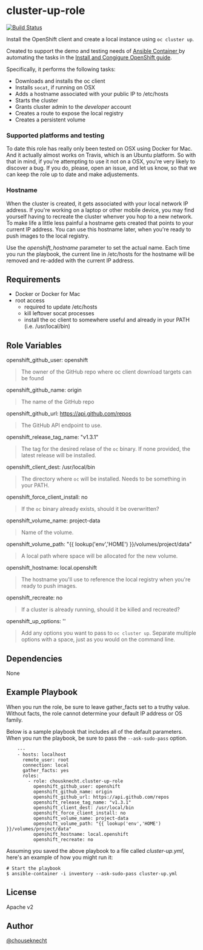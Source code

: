 # cluster-up-role

[![Build Status](https://travis-ci.org/chouseknecht/cluster-up-role.svg?branch=master)](https://travis-ci.org/chouseknecht/cluster-up-role)

Install the OpenShift client and create a local instance using `oc cluster up`. 

Created to support the demo and testing needs of [Ansible Container ](https://github.com/ansible/ansible-container) by automating the tasks in the [Install and Congigure OpenShift guide](http://docs.ansible.com/ansible-container/configure_openshift.html). 

Specifically, it performs the following tasks:

- Downloads and installs the oc client
- Installs `socat`, if running on OSX
- Adds a hostname associated with your public IP to /etc/hosts
- Starts the cluster
- Grants cluster admin to the *developer* account
- Creates a route to expose the local registry
- Creates a persistent volume

### Supported platforms and testing

To date this role has really only been tested on OSX using Docker for Mac. And it actually almost works on Travis, which is an Ubuntu platform. So with that in mind, if you're attempting to use it not on a OSX, you're very likely to discover a bug. If you do, please, open an issue, and let us know, so that we can keep the role up to date and make adjustements. 

### Hostname

When the cluster is created, it gets associated with your local network IP address. If you're working on a laptop or other mobile device, you may find yourself having to recreate the cluster whenver you hop to a new network. To make life a little less painful a hostname gets created that points to your current IP address. You can use this hostname later, when you're ready to push images to the local registry.

Use the *openshift_hostname* parameter to set the actual name. Each time you run the playbook, the current line in /etc/hosts for the hostname will be removed and re-added with the current IP address.

## Requirements

- Docker or Docker for Mac
- root access 
    - required to update /etc/hosts
    - kill leftover socat processes
    - install the oc client to somewhere useful and already in your PATH (i.e. /usr/local/bin)

## Role Variables

openshift_github_user: openshift
> The owner of the GitHub repo where oc client download targets can be found

openshift_github_name: origin
> The name of the GitHub repo  

openshift_github_url: https://api.github.com/repos
> The GitHub API endpoint to use.

openshift_release_tag_name: "v1.3.1"
> The tag for the desired relase of the `oc` binary. If none provided, the latest release will be installed.

openshift_client_dest: /usr/local/bin  
> The directory where `oc` will be installed. Needs to be something in your PATH.

openshift_force_client_install: no
> If the `oc` binary already exists, should it be overwritten?

openshift_volume_name: project-data
> Name of the volume.

openshift_volume_path: "{{ lookup('env','HOME') }}/volumes/project/data"
> A local path where space will be allocated for the new volume. 

openshift_hostname: local.openshift
> The hostname you'll use to reference the local registry when you're ready to push images.

openshift_recreate: no
> If a cluster is already running, should it be killed and recreated? 

openshift_up_options: ''
> Add any options you want to pass to `oc cluster up`. Separate multiple options with a space, just as you would on the command line.

## Dependencies

None

## Example Playbook

When you run the role, be sure to leave gather_facts set to a truthy value. Without facts, the role cannot determine your default IP address or OS family. 

Below is a sample playbook that includes all of the default parameters. When you run the playbook, be sure to pass the ``--ask-sudo-pass`` option.

```
    ---
    - hosts: localhost
      remote_user: root
      connection: local
      gather_facts: yes
      roles:
        - role: chousknecht.cluster-up-role
          openshift_github_user: openshift
          openshift_github_name: origin
          openshift_github_url: https://api.github.com/repos
          openshift_release_tag_name: "v1.3.1"
          openshift_client_dest: /usr/local/bin  
          openshift_force_client_install: no
          openshift_volume_name: project-data
          openshift_volume_path: "{{ lookup('env','HOME') }}/volumes/project/data"
          openshift_hostname: local.openshift
          openshift_recreate: no
```

Assuming you saved the above playbook to a file called *cluster-up.yml*, here's an example of how you might run it:

```
# Start the playbook
$ ansible-container -i inventory --ask-sudo-pass cluster-up.yml
```

## License

Apache v2

## Author 

[@chouseknecht](https://github.com/chouseknecht)
